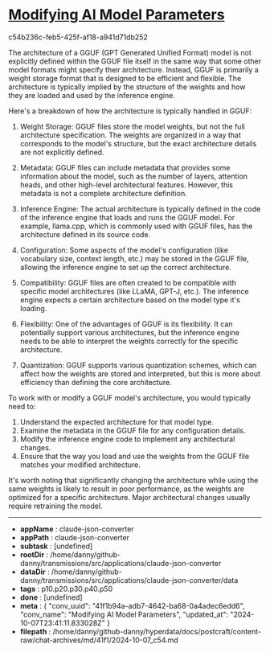 # [Modifying AI Model Parameters](https://claude.ai/chat/41f1b94a-adb7-4642-ba68-0a4adec6edd6)

c54b236c-feb5-425f-af18-a941d71db252

 The architecture of a GGUF (GPT Generated Unified Format) model is not explicitly defined within the GGUF file itself in the same way that some other model formats might specify their architecture. Instead, GGUF is primarily a weight storage format that is designed to be efficient and flexible. The architecture is typically implied by the structure of the weights and how they are loaded and used by the inference engine.

Here's a breakdown of how the architecture is typically handled in GGUF:

1. Weight Storage:
   GGUF files store the model weights, but not the full architecture specification. The weights are organized in a way that corresponds to the model's structure, but the exact architecture details are not explicitly defined.

2. Metadata:
   GGUF files can include metadata that provides some information about the model, such as the number of layers, attention heads, and other high-level architectural features. However, this metadata is not a complete architecture definition.

3. Inference Engine:
   The actual architecture is typically defined in the code of the inference engine that loads and runs the GGUF model. For example, llama.cpp, which is commonly used with GGUF files, has the architecture defined in its source code.

4. Configuration:
   Some aspects of the model's configuration (like vocabulary size, context length, etc.) may be stored in the GGUF file, allowing the inference engine to set up the correct architecture.

5. Compatibility:
   GGUF files are often created to be compatible with specific model architectures (like LLaMA, GPT-J, etc.). The inference engine expects a certain architecture based on the model type it's loading.

6. Flexibility:
   One of the advantages of GGUF is its flexibility. It can potentially support various architectures, but the inference engine needs to be able to interpret the weights correctly for the specific architecture.

7. Quantization:
   GGUF supports various quantization schemes, which can affect how the weights are stored and interpreted, but this is more about efficiency than defining the core architecture.

To work with or modify a GGUF model's architecture, you would typically need to:

1. Understand the expected architecture for that model type.
2. Examine the metadata in the GGUF file for any configuration details.
3. Modify the inference engine code to implement any architectural changes.
4. Ensure that the way you load and use the weights from the GGUF file matches your modified architecture.

It's worth noting that significantly changing the architecture while using the same weights is likely to result in poor performance, as the weights are optimized for a specific architecture. Major architectural changes usually require retraining the model.

---

* **appName** : claude-json-converter
* **appPath** : claude-json-converter
* **subtask** : [undefined]
* **rootDir** : /home/danny/github-danny/transmissions/src/applications/claude-json-converter
* **dataDir** : /home/danny/github-danny/transmissions/src/applications/claude-json-converter/data
* **tags** : p10.p20.p30.p40.p50
* **done** : [undefined]
* **meta** : {
  "conv_uuid": "41f1b94a-adb7-4642-ba68-0a4adec6edd6",
  "conv_name": "Modifying AI Model Parameters",
  "updated_at": "2024-10-07T23:41:11.833028Z"
}
* **filepath** : /home/danny/github-danny/hyperdata/docs/postcraft/content-raw/chat-archives/md/41f1/2024-10-07_c54.md